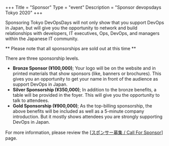 +++
Title = "Sponsor"
Type = "event"
Description = "Sponsor devopsdays Tokyo 2020"
+++


Sponsoring Tokyo DevOpsDays will not only show that you support DevOps in Japan, but will give you the opportunity to network and build relationships with developers, IT executives, Ops, DevOps, and managers within the Japanese IT community.

** Please note that all sponsorships are sold out at this time **

There are three sponsorship levels.

 * **Bronze Sponsor (¥100,000)**; Your logo will be on the website and in printed materials that show sponsors (like, banners or brochures). This gives you an opportunity to get your name in front of the audience as support DevOps in Japan.
 * **Silver Sponsorship (¥350,000)**; In addition to the bronze benefits, a table will be provided in the foyer. This will give you the opportunity to talk to attendees.
 * **Gold Sponsorship (¥900,000)**; As the top-billing sponsorship, the above benefits will be included as well as a 5-minute company introduction. But it mostly shows attendees you are strongly supporting DevOps in Japan.

For more information, please review the [[スポンサー募集 / Call For Sponsor](https://www.devopsdaystokyo.org/call-for-sponsor)] page.
